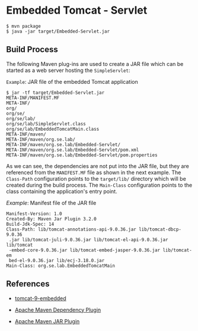 # Embedded Tomcat - Servlet 

```
$ mvn package 
$ java -jar target/Embedded-Servlet.jar
```

## Build Process

The following Maven plug-ins are used to create a JAR file which can be started as a web server hosting
the `SimpleServlet`:

`Example`: JAR file of the embedded Tomcat application
```
$ jar -tf target/Embedded-Servlet.jar 
META-INF/MANIFEST.MF
META-INF/
org/
org/se/
org/se/lab/
org/se/lab/SimpleServlet.class
org/se/lab/EmbeddedTomcatMain.class
META-INF/maven/
META-INF/maven/org.se.lab/
META-INF/maven/org.se.lab/Embedded-Servlet/
META-INF/maven/org.se.lab/Embedded-Servlet/pom.xml
META-INF/maven/org.se.lab/Embedded-Servlet/pom.properties
```

As we can see, the dependencies are not put into the JAR file, but they are referenced from the `MANIFEST.MF` file
as shown in the next example. The `Class-Path` configuration points to the `target/lib/` directory which will be
created during the build process.
The `Main-Class` configuration points to the class containing the application's entry point.

_Example_: Manifest file of the JAR file
```
Manifest-Version: 1.0
Created-By: Maven Jar Plugin 3.2.0
Build-Jdk-Spec: 14
Class-Path: lib/tomcat-annotations-api-9.0.36.jar lib/tomcat-dbcp-9.0.36
 .jar lib/tomcat-juli-9.0.36.jar lib/tomcat-el-api-9.0.36.jar lib/tomcat
 -embed-core-9.0.36.jar lib/tomcat-embed-jasper-9.0.36.jar lib/tomcat-em
 bed-el-9.0.36.jar lib/ecj-3.18.0.jar
Main-Class: org.se.lab.EmbeddedTomcatMain
```

## References
* [tomcat-9-embedded](https://github.com/jyeary/tomcat-9-embedded)

* [Apache Maven Dependency Plugin](https://maven.apache.org/plugins/maven-dependency-plugin/)

* [Apache Maven JAR Plugin](https://maven.apache.org/plugins/maven-jar-plugin/)